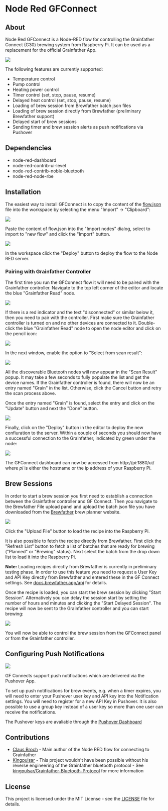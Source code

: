 Node Red GFConnect
===========

## About
Node Red GFConnect is a Node-RED flow for controlling the Grainfather Connect (G30) brewing system from Raspberry Pi. It can be used as a replacement for the official Grainfather App.

<img src="pictures/GFConnectMainControl.png">

The following features are currently supported:
* Temperature control
* Pump control
* Heating power control
* Timer control (set, stop, pause, resume)
* Delayed heat control (set, stop, pause, resume)
* Loading of brew session from Brewfather batch json files
* Loading of brew session directly from Brewfather (preliminary Brewfather support)
* Delayed start of brew sessions
* Sending timer and brew session alerts as push notifications via Pushover

## Dependencies
* node-red-dashboard
* node-red-contrib-ui-level
* node-red-contrib-noble-bluetooth
* node-red-node-rbe

## Installation

The easiest way to install GFConnect is to copy the content of the [flow.json](flow.json) file into the workspace by selecting the menu "Import" -> "Clipboard":

<img src="pictures/InstallFlow.png"></img>

Paste the content of flow.json into the "Import nodes" dialog, select to import to "new flow" and click the "Import" button.

<img src="pictures/ImportNewFlow.png"></img>

In the workspace click the "Deploy" button to deploy the flow to the Node RED server. 

### Pairing with Grainfather Controller

The first time you run the GFConnect flow it will need to be paired with the Grainfather controller. Navigate to the top left corner of the editor and locate the blue "Grainfather Read" node.

<img src="pictures/GrainfatherReadNodeDisconnected.png"></img>

If there is a red indicator and the text "disconnected" or similar below it, then you need to pair with the controller. First make sure the Grainfather controller is turned on and no other devices are connected to it. Double-click the blue "Grainfather Read" node to open the node editor and click on the pencil icon:

<img src="pictures/GrainfatherEditBLEConfiguration.png"></img>

In the next window, enable the option to "Select from scan result":

<img src="pictures/GrainfatherEditBLESelectFromScan.png"></img>

All the discoverable Bluetooth nodes will now appear in the "Scan Result" popup. It may take a few seconds to fully populate the list and get the device names. If the Grainfather controller is found, there will now be an entry named "Grain" in the list. Otherwise, click the Cancel button and retry the scan process above.

Once the entry named "Grain" is found, select the entry and click on the "Update" button and next the "Done" button. 

<img src="pictures/GrainfatherEditBLESelectGrain.png"></img>

Finally, click on the "Deploy" button in the editor to deploy the new confiuration to the server. Within a couple of seconds you should now have a successful connection to the Grainfather, indicated by green under the node:

<img src="pictures/GrainfatherReadNodeConnected.png"></img>

The GFConnect dashboard can now be accessed from http://pi:1880/ui/ where *pi* is either the hostname or the ip address of your Raspberry Pi.

## Brew Sessions

In order to start a brew session you first need to establish a connection between the Grainfather controller and GF Connect. Then you navigate to the Brewfather File upload panel and upload the batch json file you have downloaded from the [Brewfather](https://web.brewfather.app/tabs/batches) brew planner website.

<img src="pictures/BrewfatherFileUpload.png">

Click the "Upload File" button to load the recipe into the Raspberry Pi.

It is also possible to fetch the recipe directly from Brewfather. First click the "Refresh List" button to fetch a list of batches that are ready for brewing ("Planned" or "Brewing" status). Next select the batch from the drop down list to load it into the Raspberry Pi.

**Note:** Loading recipes directly from Brewfather is currently in preliminary testing phase. In order to use this feature you need to request a User Key and API Key directly from Brewfather and entered these in the GF Connect settings. See [docs.brewfather.app/api](https://docs.brewfather.app/api) for details.

Once the recipe is loaded, you can start the brew session by clicking "Start Session". Alternatively you can delay the session start by setting the number of hours and minutes and clicking the "Start Delayed Session". The recipe will now be sent to the Grainfather controller and you can start brewing:

<img src="pictures/GFConnectBrewSessionStartHeating.png">

You will now be able to control the brew session from the GFConnect panel or from the Grainfather controller.

## Configuring Push Notifications

<img src="pictures/GFConnectSettings.png">

GF Connects support push notifications which are delivered via the Pushover App.

To set up push notifications for brew events, e.g. when a timer expires, you will need to enter your Pushover user key and API key into the Notification settings. You will need to register for a new API Key in Pushover. It is also possible to use a group key instead of a user key so more than one user can receive the notifications.

The Pushover keys are avaliable through the [Pushover Dashboard](https://pushover.net/)

## Contributions
* [Claus Broch](https://github.com/clausbroch) - Main author of the Node RED flow for connecting to Grainfather
* [Kingpulsar](https://github.com/kingpulsar) - This project wouldn't have been possible without his reverse engineering of the Grainfather bluetooth protocol - See [kingpulsar/Grainfather-Bluetooth-Protocol](https://github.com/kingpulsar/Grainfather-Bluetooth-Protocol) for more information

## License
This project is licensed under the MIT License - see the [LICENSE](LICENSE) file for details.

